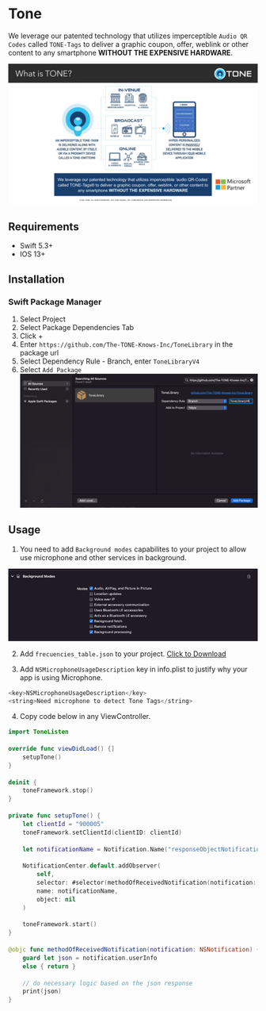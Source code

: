 # Tone

We leverage our patented technology that utilizes imperceptible `Audio QR Codes` called `TONE-Tags` to deliver a graphic coupon, offer, weblink or other content to any smartphone **WITHOUT THE EXPENSIVE HARDWARE**.

![alt text](tone-summary.png "tone-summary")

## Requirements
- Swift 5.3+
- IOS 13+

## Installation

### Swift Package Manager

1. Select Project
2. Select Package Dependencies Tab
3. Click +
4. Enter `https://github.com/The-TONE-Knows-Inc/ToneLibrary` in the package url
5. Select Dependency Rule - Branch, enter `ToneLibraryV4` 
6. Select `Add Package`
![alt text](add-package.png "tone-background")

## Usage
1. You need to add `Background modes` capabilites to your project to allow use microphone and other services in background.

![alt text](tone-b-mode.png "tone-background")

2. Add `frecuencies_table.json` to your project. <a href="frequency_tables.json" download> Click to Download </a>

3. Add `NSMicrophoneUsageDescription` key in info.plist to justify why your app is using Microphone.
```swift
<key>NSMicrophoneUsageDescription</key>
<string>Need microphone to detect Tone Tags</string>
```

4. Copy code below in any ViewController.
```swift
import ToneListen

override func viewDidLoad() {]
    setupTone()
}

deinit {
    toneFramework.stop()
}

private func setupTone() {
    let clientId = "900005"
    toneFramework.setClientId(clientID: clientId)
    
    let notificationName = Notification.Name("responseObjectNotificationName")
    
    NotificationCenter.default.addObserver(
        self,
        selector: #selector(methodOfReceivedNotification(notification:)),
        name: notificationName,
        object: nil
    )
    
    toneFramework.start()
}

@objc func methodOfReceivedNotification(notification: NSNotification) {
    guard let json = notification.userInfo
    else { return }
    
    // do necessary logic based on the json response
    print(json)
}
```


